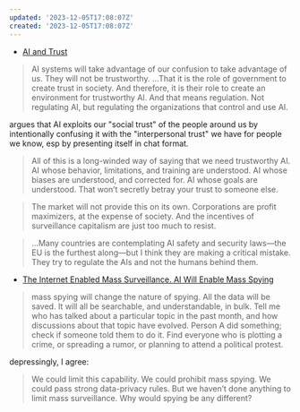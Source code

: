 ```yaml
---
updated: '2023-12-05T17:08:07Z'
created: '2023-12-05T17:08:07Z'
---
```

- [AI and Trust](https://www.schneier.com/blog/archives/2023/12/ai-and-trust.html)

> AI systems will take advantage of our confusion to take advantage of us. They will not be trustworthy. ...That it is the role of government to create trust in society. And therefore, it is their role to create an environment for trustworthy AI. And that means regulation. Not regulating AI, but regulating the organizations that control and use AI.

argues that AI exploits our "social trust" of the people around us by intentionally confusing it with the "interpersonal trust" we have for people we know, esp by presenting itself in chat format.

> All of this is a long-winded way of saying that we need trustworthy AI. AI whose behavior, limitations, and training are understood. AI whose biases are understood, and corrected for. AI whose goals are understood. That won’t secretly betray your trust to someone else.

> The market will not provide this on its own. Corporations are profit maximizers, at the expense of society. And the incentives of surveillance capitalism are just too much to resist.

> ...Many countries are contemplating AI safety and security laws—the EU is the furthest along—but I think they are making a critical mistake. They try to regulate the AIs and not the humans behind them.

- [The Internet Enabled Mass Surveillance. AI Will Enable Mass Spying](https://www.schneier.com/blog/archives/2023/12/the-internet-enabled-mass-surveillance-ai-will-enable-mass-spying.html)

> mass spying will change the nature of spying. All the data will be saved. It will all be searchable, and understandable, in bulk. Tell me who has talked about a particular topic in the past month, and how discussions about that topic have evolved. Person A did something; check if someone told them to do it. Find everyone who is plotting a crime, or spreading a rumor, or planning to attend a political protest.

depressingly, I agree:

> We could limit this capability. We could prohibit mass spying. We could pass strong data-privacy rules. But we haven’t done anything to limit mass surveillance. Why would spying be any different?